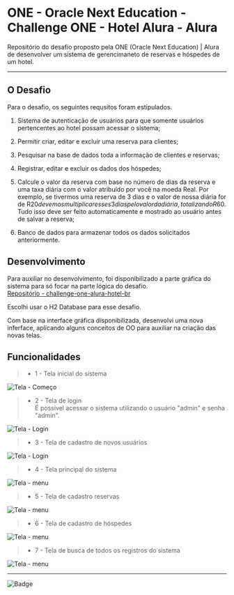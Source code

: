 # ONE - Oracle Next Education - Challenge ONE - Hotel Alura - Alura

Repositório do desafio proposto pela ONE (Oracle Next Education) | Alura de desenvolver um sistema de gerencimaneto de reservas e hóspedes de um hotel.  

***

## O Desafio

Para o desafio, os seguintes requsitos foram estipulados.

1. Sistema de autenticação de usuários para que somente usuários pertencentes ao hotel possam acessar o sistema;

2. Permitir criar, editar e excluir uma reserva para clientes;

3. Pesquisar na base de dados toda a informação de clientes e reservas;

4. Registrar, editar e excluir os dados dos hóspedes;

5. Calcule o valor da reserva com base no número de dias da reserva e uma taxa diária com o valor atribuído por você na moeda Real. Por exemplo, se tivermos uma reserva de 3 dias e o valor de nossa diária for de R$20 devemos multiplicar esses 3 dias pelo valor da diária, totalizando R$60. Tudo isso deve ser feito automaticamente e mostrado ao usuário antes de salvar a reserva;

6. Banco de dados para armazenar todos os dados solicitados anteriormente.

## Desenvolvimento

Para auxiliar no desenvolvimento, foi disponibilizado a parte gráfica do sistema para só focar na parte lógica do desafio.  
[Repositório - challenge-one-alura-hotel-br](https://github.com/alura-challenges/challenge-one-alura-hotel-br)

Escolhi usar o H2 Database para esse desafio.

Com base na interface gráfica disponibilizada, desenvolvi uma nova inferface, aplicando alguns conceitos de OO para auxiliar na criação das novas telas.

## Funcionalidades

> * 1 - Tela inicial do sistema

![Tela - Começo](telas/01_start.png)

> * 2 - Tela de login  
É possivel acessar o sistema utilizando o usuário "admin" e senha "admin".  

![Tela - Login](telas/02_login.png)

> * 3 - Tela de cadastro de novos usuários

![Tela - Login](telas/03_newUser.png)

> * 4 - Tela principal do sistema

![Tela - menu](telas/04_menu.png)

> * 5 - Tela de cadastro reservas

![Tela - menu](telas/05_newBooking.png)

> * 6 - Tela de cadastro de hóspedes

![Tela - menu](telas/06_newGuest.png)

> * 7 - Tela de busca de todos os registros do sistema

![Tela - menu](telas/07_search.png)

***

![Badge](telas/cms_files_10224_1677509014Prancheta_1.png)

